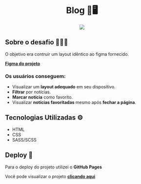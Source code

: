 
<div align="center">
    <h1>Blog 📰🖥️</h1> 
    <img src="https://github.com/gabrielalencs/Desafios-Codelandia/assets/127636935/abfe350f-85eb-4d9f-8bd5-1fa659a939e8">
</div>

<h2>Sobre o desafio 👨🏻‍💻</h2>
<p>O objetivo era contruir um layout idêntico ao figma fornecido. </p>
<p> <a href="https://www.figma.com/design/Yb9IBH56g7T1hdIyZ3BMNO/Desafios---CodeLab?node-id=0-1&t=GgkhWY12fQcZB8zk-0"><b>Figma do projeto</b></a></p>


<h3> Os usuários conseguem: </h3>
<ul>
  <li>Visualizar um <b>layout adequado</b> em seu dispositivo.</li>
  <li><b>Filtrar</b> por notícias.</li>
  <li><b>Marcar notícia</b> como favorito.</li>
  <li>Visualizar <b>notícias favoritadas</b> mesmo após <b>fechar a página</b>.</li>
</ul>


<h2>Tecnologias Utilizadas ⚙️</h1> 
<ul>
  <li>HTML</li>
  <li>CSS</li>
  <li>SASS/SCSS</li>
</ul>


<h2>Deploy 🚀</h3>
<p>Para o deploy do projeto utilizei o <b>GitHub Pages</b> </p>
<p>Você pode visualizar o projeto <a href="https://gabrielalencs.github.io/Desafios-Codelandia/desafio_01/"> <b>clicando aqui</b> </a> </p>
